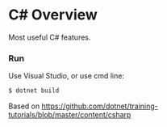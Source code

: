 # C# Overview

Most useful C# features.

### Run

Use Visual Studio, or use cmd line:

```bash
$ dotnet build
```

Based on https://github.com/dotnet/training-tutorials/blob/master/content/csharp
